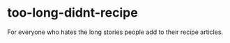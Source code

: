 # too-long-didnt-recipe
For everyone who hates the long stories people add to their recipe articles.
